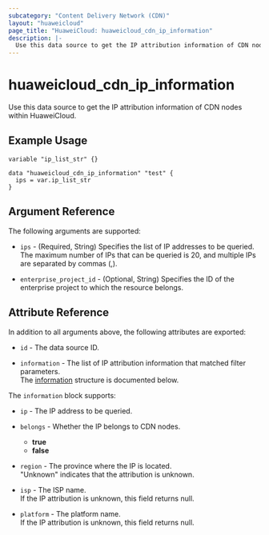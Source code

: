 ```yaml
---
subcategory: "Content Delivery Network (CDN)"
layout: "huaweicloud"
page_title: "HuaweiCloud: huaweicloud_cdn_ip_information"
description: |-
  Use this data source to get the IP attribution information of CDN nodes within HuaweiCloud.  
---
```


# huaweicloud_cdn_ip_information

Use this data source to get the IP attribution information of CDN nodes within HuaweiCloud.

## Example Usage

```hcl
variable "ip_list_str" {}

data "huaweicloud_cdn_ip_information" "test" {
  ips = var.ip_list_str
}
```

## Argument Reference

The following arguments are supported:

* `ips` - (Required, String) Specifies the list of IP addresses to be queried.  
  The maximum number of IPs that can be queried is 20, and multiple IPs are separated by commas (,).

* `enterprise_project_id` - (Optional, String) Specifies the ID of the enterprise project to which the resource
  belongs.

## Attribute Reference

In addition to all arguments above, the following attributes are exported:

* `id` - The data source ID.

* `information` - The list of IP attribution information that matched filter parameters.  
  The [information](#cdn_information) structure is documented below.

<a name="cdn_information"></a>
The `information` block supports:

* `ip` - The IP address to be queried.

* `belongs` - Whether the IP belongs to CDN nodes.  
  + **true**
  + **false**

* `region` - The province where the IP is located.  
  "Unknown" indicates that the attribution is unknown.

* `isp` - The ISP name.  
  If the IP attribution is unknown, this field returns null.

* `platform` - The platform name.  
  If the IP attribution is unknown, this field returns null.
